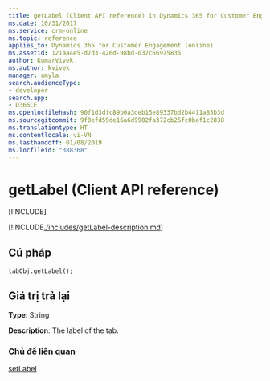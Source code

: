 ```yaml
---
title: getLabel (Client API reference) in Dynamics 365 for Customer Engagement| MicrosoftDocs
ms.date: 10/31/2017
ms.service: crm-online
ms.topic: reference
applies_to: Dynamics 365 for Customer Engagement (online)
ms.assetid: 121aa4e5-d7d3-426d-98bd-037c66975835
author: KumarVivek
ms.author: kvivek
manager: amyla
search.audienceType:
- developer
search.app:
- D365CE
ms.openlocfilehash: 90f1d3dfc89b0a3deb15e89337bd2b4411a85b3d
ms.sourcegitcommit: 9f0efd59de16a6d9902fa372cb25fc0baf1c2838
ms.translationtype: HT
ms.contentlocale: vi-VN
ms.lasthandoff: 01/08/2019
ms.locfileid: "388368"
---
```

# <a name="getlabel-client-api-reference"></a>getLabel (Client API reference)

[!INCLUDE[](../../../../includes/cc_applies_to_update_9_0_0.md)]

[!INCLUDE[./includes/getLabel-description.md](./includes/getLabel-description.md)] 

## <a name="syntax"></a>Cú pháp

`tabObj.getLabel();`

## <a name="return-value"></a>Giá trị trả lại

**Type**: String

**Description**: The label of the tab.

### <a name="related-topics"></a>Chủ đề liên quan

[setLabel](setLabel.md)


